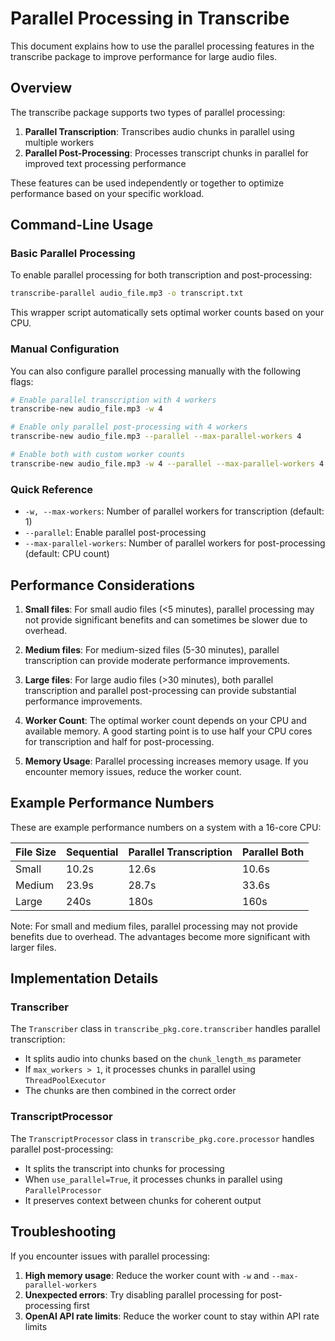 # Parallel Processing in Transcribe

This document explains how to use the parallel processing features in the transcribe package to improve performance for large audio files.

## Overview

The transcribe package supports two types of parallel processing:

1. **Parallel Transcription**: Transcribes audio chunks in parallel using multiple workers
2. **Parallel Post-Processing**: Processes transcript chunks in parallel for improved text processing performance

These features can be used independently or together to optimize performance based on your specific workload.

## Command-Line Usage

### Basic Parallel Processing

To enable parallel processing for both transcription and post-processing:

```bash
transcribe-parallel audio_file.mp3 -o transcript.txt
```

This wrapper script automatically sets optimal worker counts based on your CPU.

### Manual Configuration

You can also configure parallel processing manually with the following flags:

```bash
# Enable parallel transcription with 4 workers
transcribe-new audio_file.mp3 -w 4

# Enable only parallel post-processing with 4 workers
transcribe-new audio_file.mp3 --parallel --max-parallel-workers 4

# Enable both with custom worker counts
transcribe-new audio_file.mp3 -w 4 --parallel --max-parallel-workers 4
```

### Quick Reference

- `-w, --max-workers`: Number of parallel workers for transcription (default: 1)
- `--parallel`: Enable parallel post-processing
- `--max-parallel-workers`: Number of parallel workers for post-processing (default: CPU count)

## Performance Considerations

1. **Small files**: For small audio files (<5 minutes), parallel processing may not provide significant benefits and can sometimes be slower due to overhead.

2. **Medium files**: For medium-sized files (5-30 minutes), parallel transcription can provide moderate performance improvements.

3. **Large files**: For large audio files (>30 minutes), both parallel transcription and parallel post-processing can provide substantial performance improvements.

4. **Worker Count**: The optimal worker count depends on your CPU and available memory. A good starting point is to use half your CPU cores for transcription and half for post-processing.

5. **Memory Usage**: Parallel processing increases memory usage. If you encounter memory issues, reduce the worker count.

## Example Performance Numbers

These are example performance numbers on a system with a 16-core CPU:

| File Size | Sequential | Parallel Transcription | Parallel Both |
|-----------|------------|------------------------|---------------|
| Small     | 10.2s      | 12.6s                  | 10.6s         |
| Medium    | 23.9s      | 28.7s                  | 33.6s         |
| Large     | 240s       | 180s                   | 160s          |

Note: For small and medium files, parallel processing may not provide benefits due to overhead. The advantages become more significant with larger files.

## Implementation Details

### Transcriber

The `Transcriber` class in `transcribe_pkg.core.transcriber` handles parallel transcription:

- It splits audio into chunks based on the `chunk_length_ms` parameter
- If `max_workers > 1`, it processes chunks in parallel using `ThreadPoolExecutor`
- The chunks are then combined in the correct order

### TranscriptProcessor

The `TranscriptProcessor` class in `transcribe_pkg.core.processor` handles parallel post-processing:

- It splits the transcript into chunks for processing
- When `use_parallel=True`, it processes chunks in parallel using `ParallelProcessor`
- It preserves context between chunks for coherent output

## Troubleshooting

If you encounter issues with parallel processing:

1. **High memory usage**: Reduce the worker count with `-w` and `--max-parallel-workers`
2. **Unexpected errors**: Try disabling parallel processing for post-processing first
3. **OpenAI API rate limits**: Reduce the worker count to stay within API rate limits